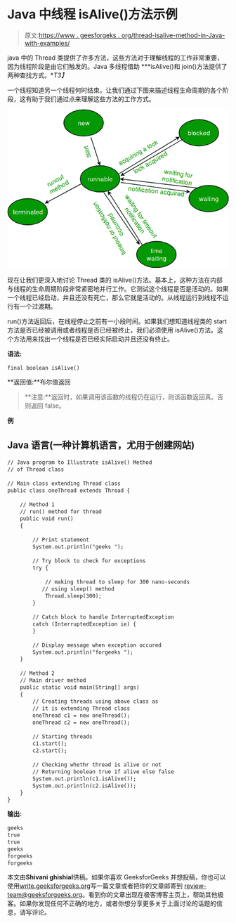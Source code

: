# Java 中线程 isAlive()方法示例

> 原文:[https://www . geesforgeks . org/thread-isalive-method-in-Java-with-examples/](https://www.geeksforgeeks.org/thread-isalive-method-in-java-with-examples/)

java 中的 Thread 类提供了许多方法，这些方法对于理解线程的工作非常重要，因为线程阶段是由它们触发的。Java 多线程借助 ***isAlive()和 join()方法提供了两种查找方式。**T3】*

一个线程知道另一个线程何时结束。让我们通过下图来描述线程生命周期的各个阶段，这有助于我们通过点来理解这些方法的工作方式。

![](img/08fcd1e73677af23c3764ffe2db2d888.png)

现在让我们更深入地讨论 Thread 类的 isAlive()方法。基本上，这种方法在内部与线程的生命周期阶段非常紧密地并行工作。它测试这个线程是否是活动的。如果一个线程已经启动，并且还没有死亡，那么它就是活动的。从线程运行到线程不运行有一个过渡期。

run()方法返回后，在线程停止之前有一小段时间。如果我们想知道线程类的 start 方法是否已经被调用或者线程是否已经被终止，我们必须使用 isAlive()方法。这个方法用来找出一个线程是否已经实际启动并且还没有终止。

**语法:**

```
final boolean isAlive()
```

**返回值:**布尔值返回

> **注意:**返回时，如果调用该函数的线程仍在运行，则该函数返回真。否则返回 false。

**例**

## Java 语言(一种计算机语言，尤用于创建网站)

```
// Java program to Illustrate isAlive() Method
// of Thread class

// Main class extending Thread class
public class oneThread extends Thread {

    // Method 1
    // run() method for thread
    public void run()
    {

        // Print statement
        System.out.println("geeks ");

        // Try block to check for exceptions
        try {

            // making thread to sleep for 300 nano-seconds
           // using sleep() method 
            Thread.sleep(300);
        }

        // Catch block to handle InterruptedException
        catch (InterruptedException ie) {
        }

        // Display message when exception occured
        System.out.println("forgeeks ");
    }

    // Method 2
    // Main driver method
    public static void main(String[] args)
    {
        // Creating threads using above class as
        // it is extending Thread class
        oneThread c1 = new oneThread();
        oneThread c2 = new oneThread();

        // Starting threads
        c1.start();
        c2.start();

        // Checking whethr thread is alive or not
        // Returning boolean true if alive else false
        System.out.println(c1.isAlive());
        System.out.println(c2.isAlive());
    }
}
```

**输出:**

```
geeks 
true
true
geeks 
forgeeks 
forgeeks
```

本文由**Shivani ghishial**供稿。如果你喜欢 GeeksforGeeks 并想投稿，你也可以使用[write.geeksforgeeks.org](http://www.write.geeksforgeeks.org)写一篇文章或者把你的文章邮寄到 review-team@geeksforgeeks.org。看到你的文章出现在极客博客主页上，帮助其他极客。如果你发现任何不正确的地方，或者你想分享更多关于上面讨论的话题的信息，请写评论。